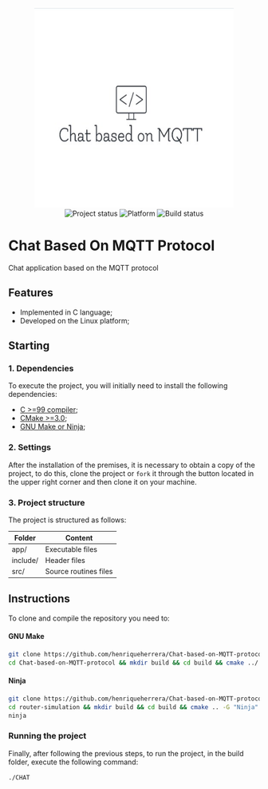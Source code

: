 <p align="center">
    <img width="400" height="400" src="logo.jpeg" title="Project Logo"><br />
    <img src="https://img.shields.io/maintenance/yes/2021?style=for-the-badge" title="Project status">
    <img src="https://img.shields.io/badge/platform-linux-lightgray?style=for-the-badge" title="Platform">
    <img src="https://img.shields.io/github/workflow/status/northy/router-simulation/Compile%20the%20project?style=for-the-badge" title="Build status">
</p>

# Chat Based On MQTT Protocol
Chat application based on the MQTT protocol


## Features

* Implemented in C language;
* Developed on the Linux platform;

## Starting

### 1. Dependencies

To execute the project, you will initially need to install the following dependencies:

- [C >=99 compiler](https://gcc.gnu.org/);
- [CMake >=3.0](https://cmake.org/);
- [GNU Make or Ninja](https://www.gnu.org/software/make/);

### 2. Settings

After the installation of the premises, it is necessary to obtain a copy of the project, to do this, clone the project or `fork` it through the button located in the upper right corner and then clone it on your machine.

### 3. Project structure

The project is structured as follows:

| Folder   | Content               |
|----------|-----------------------|
| app/     | Executable files      |
| include/ | Header files          |
| src/     | Source routines files |

## Instructions

To clone and compile the repository you need to:

#### GNU Make

```sh
git clone https://github.com/henriqueherrera/Chat-based-on-MQTT-protocol
cd Chat-based-on-MQTT-protocol && mkdir build && cd build && cmake ../ && make -j
```

#### Ninja

```sh
git clone https://github.com/henriqueherrera/Chat-based-on-MQTT-protocol
cd router-simulation && mkdir build && cd build && cmake .. -G "Ninja"
ninja
```

### Running the project

Finally, after following the previous steps, to run the project, in the build folder, execute the following command:

```
./CHAT
```